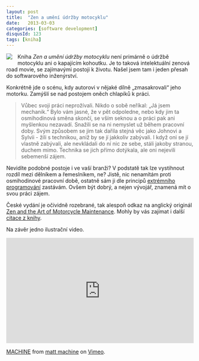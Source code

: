 ```yaml
---
layout: post
title:  "Zen a umění údržby motocyklu"
date:   2013-03-03
categories: [software development]
disqusId: 123
tags: [kniha]
---
```

<div style="float: left; margin: 0 1em 1em 0; text-align: center;"><img src="https://obalky.kosmas.cz/ArticleCovers/111759.gif" /></div> Kniha <i>Zen a umění údržby motocyklu</i> není primárně o údržbě motocyklu ani o kapajícím kohoutku. Je to taková intelektuální zenová road movie, se zajímavými postoji k životu. Našel jsem tam i jeden přesah do softwarového inženýrství. 
<div style="clear: both"></div>
<!--more-->

Konkrétně jde o scénu, kdy autorovi v nějaké dílně „zmasakrovali“ jeho motorku. Zamýšlí se nad postojem oněch chlapíků k práci.

> Vůbec svoji práci neprožívali. Nikdo o sobě neříkal: „Já jsem mechanik.“ Bylo vám jasné, že v pět odpoledne, nebo kdy jim ta osmihodinová 
směna skončí, se vším seknou a o práci pak ani myšlenkou nezavadí. Snažili se na ni nemyslet už během pracovní doby. Svým způsobem se jim tak dařila stejná věc jako Johnovi a Sylvii - žili s technikou, aniž by se jí jakkoliv zabývali. I když oni se jí vlastně zabývali, ale nevkládali do ní nic ze sebe, stáli jakoby stranou, duchem mimo. Technika se jich přímo dotýkala, ale oni nejevili sebemenší zájem.

Nevidíte podobné postoje i ve vaší branži? V podstatě tak lze vystihnout rozdíl mezi dělníkem a řemeslníkem, ne? Jistě, nic nenamítám proti osmihodinové pracovní době, ostatně sám ji dle principů <a href="http://en.wikipedia.org/wiki/Extreme_programming_practices#Programmer_welfare">extrémního programování</a> zastávám. Ovšem být dobrý, a nejen vývojář, znamená mít o svou práci zájem.

České vydání je očividně rozebrané, tak alespoň odkaz na anglický originál <a href="http://www.amazon.com/gp/product/0061673730/ref=as_li_qf_sp_asin_il_tl?ie=UTF8&amp;camp=1789&amp;creative=9325&amp;creativeASIN=0061673730&amp;linkCode=as2&amp;tag=blog0752-20">Zen and the Art of Motorcycle Maintenance</a>. Mohly by vás zajímat i další <a href="https://plus.google.com/107399094493317618479/posts/P8VnR77f3FA">citace z knihy</a>.

Na závěr jedno ilustrační video.

<iframe src="https://player.vimeo.com/video/30586946" width="500" height="281" frameborder="0" webkitAllowFullScreen mozallowfullscreen allowFullScreen></iframe> <p><a href="http://vimeo.com/30586946">MACHINE</a> from <a href="http://vimeo.com/machineshed">matt machine</a> on <a href="http://vimeo.com">Vimeo</a>.</p>